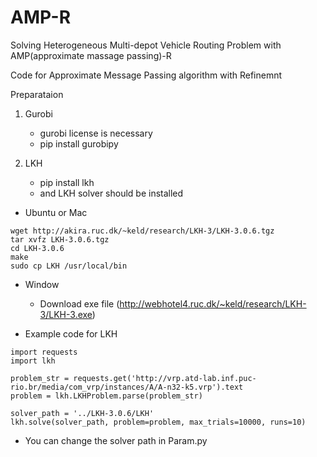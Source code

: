 # AMP-R
Solving Heterogeneous Multi-depot Vehicle Routing Problem with AMP(approximate massage passing)-R 

Code for Approximate Message Passing algorithm with Refinemnt

Preparataion


1) Gurobi 
   - gurobi license is necessary
   - pip install gurobipy

3) LKH
   - pip install lkh
   - and LKH solver should be installed
     
- Ubuntu or Mac
```
wget http://akira.ruc.dk/~keld/research/LKH-3/LKH-3.0.6.tgz
tar xvfz LKH-3.0.6.tgz
cd LKH-3.0.6
make
sudo cp LKH /usr/local/bin
```


- Window
    - Download exe file (http://webhotel4.ruc.dk/~keld/research/LKH-3/LKH-3.exe) 


- Example code for LKH
```
import requests
import lkh

problem_str = requests.get('http://vrp.atd-lab.inf.puc-rio.br/media/com_vrp/instances/A/A-n32-k5.vrp').text
problem = lkh.LKHProblem.parse(problem_str)

solver_path = '../LKH-3.0.6/LKH'
lkh.solve(solver_path, problem=problem, max_trials=10000, runs=10)
```

- You can change the solver path in Param.py
